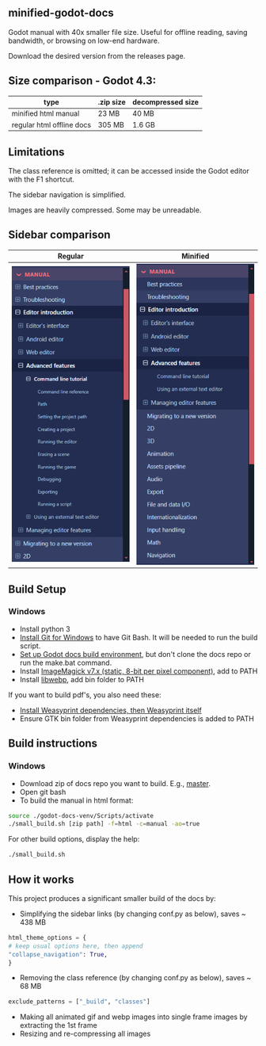 ## minified-godot-docs
Godot manual with 40x smaller file size. Useful for offline reading, saving bandwidth, or browsing on low-end hardware.

Download the desired version from the releases page.

## Size comparison - Godot 4.3:

| type | .zip size | decompressed size |
| --- | --- | --- |
| minified html manual | 23 MB | 40 MB |
| regular html offline docs | 305 MB | 1.6 GB |

## Limitations
The class reference is omitted; it can be accessed inside the Godot editor with the F1 shortcut.

The sidebar navigation is simplified.

Images are heavily compressed. Some may be unreadable.

## Sidebar comparison
| Regular | Minified |
| --- | --- |
| ![Original navigation bar](/images/original-navbar.png) | ![Minified navigation bar](/images/minified-navbar.png) |

## Build Setup
### Windows
- Install python 3
- [Install Git for Windows](https://gitforwindows.org/) to have Git Bash. It will be needed to run the build script.
- [Set up Godot docs build environment](https://docs.godotengine.org/en/latest/contributing/documentation/building_the_manual.html), but don't clone the docs repo or run the make.bat command.
- Install [ImageMagick v7.x (static, 8-bit per pixel component)](https://imagemagick.org/script/download.php#windows), add to PATH
- Install [libwebp](https://developers.google.com/speed/webp/download), add bin folder to PATH


If you want to build pdf's, you also need these:
- [Install Weasyprint dependencies, then Weasyprint itself](https://doc.courtbouillon.org/weasyprint/stable/first_steps.html#windows)
- Ensure GTK bin folder from Weasyprint dependencies is added to PATH



## Build instructions
### Windows
- Download zip of docs repo you want to build. E.g., [master](https://github.com/godotengine/godot-docs/archive/refs/heads/master.zip).
- Open git bash
- To build the manual in html format:
```sh
source ./godot-docs-venv/Scripts/activate
./small_build.sh [zip path] -f=html -c=manual -ao=true
```


For other build options, display the help:
```sh
./small_build.sh
```

## How it works

This project produces a significant smaller build of the docs by:

- Simplifying the sidebar links (by changing conf.py as below), saves ~ 438 MB
```python
html_theme_options = {
# keep usual options here, then append
"collapse_navigation": True,
}
```

- Removing the class reference (by changing conf.py as below), saves ~ 68 MB
```python
exclude_patterns = ["_build", "classes"]
```

- Making all animated gif and webp images into single frame images by extracting the 1st frame
- Resizing and re-compressing all images
